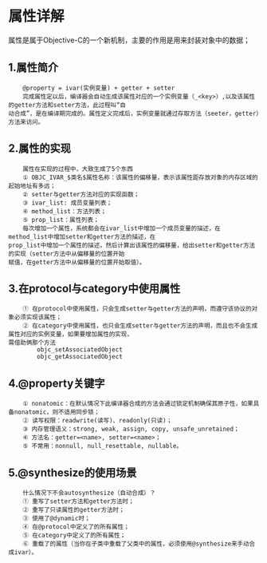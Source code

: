 # 属性详解
属性是属于Objective-C的一个新机制，主要的作用是用来封装对象中的数据；

## 1.属性简介
        @property = ivar(实例变量) + getter + setter
        完成属性定以后，编译器会自动生成该属性对应的一个实例变量（_<key>）,以及该属性的getter方法和setter方法，此过程叫“自
    动合成”，是在编译期完成的。属性定义完成后，实例变量就通过存取方法（seeter，getter）方法来访问。
## 2.属性的实现
        属性在实现的过程中，大致生成了5个东西
        ① OBJC_IVAR_$类名$属性名称：该属性的偏移量，表示该属性距存放对象的内存区域的起始地址有多远；
        ② setter与getter方法对应的实现函数；
        ③ ivar_list: 成员变量列表；
        ④ method_list：方法列表；
        ⑤ prop_list：属性列表；
        每次增加一个属性，系统都会在ivar_list中增加一个成员变量的描述，在method_list中增加setter和getter方法的描述，在
	prop_list中增加一个属性的描述，然后计算出该属性的偏移量，给出setter和getter方法的实现（setter方法中从偏移量的位置开始
	赋值，在getter方法中从偏移量的位置开始取值）。
## 3.在protocol与category中使用属性
        ① 在protocol中使用属性，只会生成setter与getter方法的声明，而遵守该协议的对象必须实现该属性；
        ② 在category中使用属性，也只会生成setter与getter方法的声明，而且也不会生成属性对应的实例变量，如果要增加属性的实现，
    需借助俩那个方法
            objc_setAssociatedObject
            objc_getAssociatedObject
## 4.@property关键字
		① nonatomic：在默认情况下此编译器合成的方法会通过锁定机制确保其原子性，如果具备nonatomic，则不适用同步锁；
		② 读写权限：readwrite(读写)、readonly(只读)；
		③ 内存管理语义：strong, weak, assign, copy, unsafe_unretained；
		④ 方法名：getter=<name>, setter=<name>；
		⑤ 不常用：nonnull, null_resettable, nullable。
## 5.@synthesize的使用场景
		什么情况下不会autosynthesize（自动合成）？
		① 重写了setter方法和getter方法时；
		② 重写了只读属性的getter方法时；
		③ 使用了@dynamic时；
		④ 在@protocol中定义了的所有属性；
		⑤ 在category中定义了的所有属性；
		⑥ 重载了的属性（当你在子类中重载了父类中的属性，必须使用@synthesize来手动合成ivar）。
